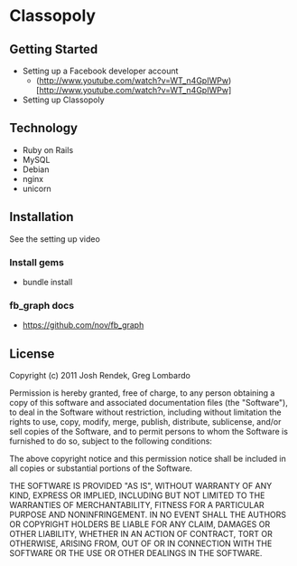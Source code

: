 Classopoly
====================================

## Getting Started

- Setting up a Facebook developer account
  * (http://www.youtube.com/watch?v=WT_n4GpIWPw)[http://www.youtube.com/watch?v=WT_n4GpIWPw]
- Setting up Classopoly


## Technology
- Ruby on Rails
- MySQL
- Debian
- nginx
- unicorn

## Installation
See the setting up video

### Install gems
- bundle install 

### fb_graph docs
- https://github.com/nov/fb_graph

## License
Copyright (c) 2011 Josh Rendek, Greg Lombardo

Permission is hereby granted, free of charge, to any person obtaining a copy of this software and associated documentation files (the "Software"), to deal in the Software without restriction, including without limitation the rights to use, copy, modify, merge, publish, distribute, sublicense, and/or sell copies of the Software, and to permit persons to whom the Software is furnished to do so, subject to the following conditions:

The above copyright notice and this permission notice shall be included in all copies or substantial portions of the Software.

THE SOFTWARE IS PROVIDED "AS IS", WITHOUT WARRANTY OF ANY KIND, EXPRESS OR IMPLIED, INCLUDING BUT NOT LIMITED TO THE WARRANTIES OF MERCHANTABILITY, FITNESS FOR A PARTICULAR PURPOSE AND NONINFRINGEMENT. IN NO EVENT SHALL THE AUTHORS OR COPYRIGHT HOLDERS BE LIABLE FOR ANY CLAIM, DAMAGES OR OTHER LIABILITY, WHETHER IN AN ACTION OF CONTRACT, TORT OR OTHERWISE, ARISING FROM, OUT OF OR IN CONNECTION WITH THE SOFTWARE OR THE USE OR OTHER DEALINGS IN THE SOFTWARE.
